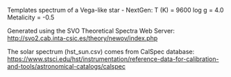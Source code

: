 Templates spectrum of a Vega-like star - NextGen:
T (K)      = 9600 
log g      =  4.0
Metalicity = -0.5

Generated using the SVO Theoretical Spectra Web Server:
http://svo2.cab.inta-csic.es/theory/newov/index.php

The solar spectrum (hst_sun.csv) comes from CalSpec database:
https://www.stsci.edu/hst/instrumentation/reference-data-for-calibration-and-tools/astronomical-catalogs/calspec

